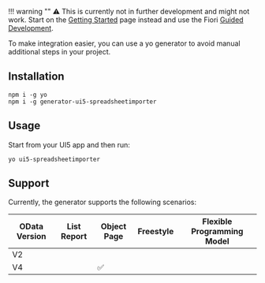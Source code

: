 !!! warning ""
    ⚠️ This is currently not in further development and might not work. Start on the [Getting Started](/pages/GettingStarted) page instead and use the Fiori [Guided Development](https://help.sap.com/docs/SAP_FIORI_tools/17d50220bcd848aa854c9c182d65b699/0c9e518ecf704b2f80a2bed0eaca60ae.html?locale=en-US).

To make integration easier, you can use a yo generator to avoid manual additional steps in your project.

## Installation

```shell
npm i -g yo
npm i -g generator-ui5-spreadsheetimporter
```

## Usage

Start from your UI5 app and then run:

```shell
yo ui5-spreadsheetimporter
```

## Support

Currently, the generator supports the following scenarios:

| OData Version | List Report | Object Page | Freestyle | Flexible Programming Model |
|--------------|-------------|-------------|-----------|---------------------------|
| V2           |             |             |           |                           |
| V4           |             | :white_check_mark: |           |                           |